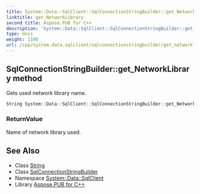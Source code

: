```yaml
---
title: System::Data::SqlClient::SqlConnectionStringBuilder::get_NetworkLibrary method
linktitle: get_NetworkLibrary
second_title: Aspose.PUB for C++
description: 'System::Data::SqlClient::SqlConnectionStringBuilder::get_NetworkLibrary method. Gets used network library name in C++.'
type: docs
weight: 1100
url: /cpp/system.data.sqlclient/sqlconnectionstringbuilder/get_networklibrary/
---
```

## SqlConnectionStringBuilder::get_NetworkLibrary method


Gets used network library name.

```cpp
String System::Data::SqlClient::SqlConnectionStringBuilder::get_NetworkLibrary() const
```


### ReturnValue

Name of network library used.

## See Also

* Class [String](../../../system/string/)
* Class [SqlConnectionStringBuilder](../)
* Namespace [System::Data::SqlClient](../../)
* Library [Aspose.PUB for C++](../../../)
